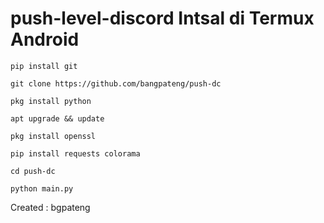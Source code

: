 # push-level-discord Intsal di Termux Android
```
pip install git
```
```
git clone https://github.com/bangpateng/push-dc
```
```
pkg install python
```
```
apt upgrade && update
```
```
pkg install openssl
```
```
pip install requests colorama
```
```
cd push-dc
```
```
python main.py
```
Created : bgpateng
